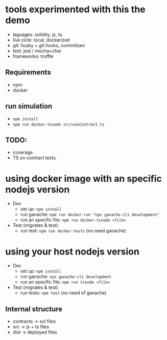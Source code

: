 # tools experimented with this the demo

- laguages: solidity, js, ts.
- live cicle: local, dockerized
- git: husky + git hooks, commitizen
- test: jest / mocha+chai
- frameworks: truffle

## Requirements

- npm
- docker

## run simulation

- `npm install`
- `npm run docker-tsnode src/useContract.ts`

## TODO:

- coverage
- TS on contract tests.

# using docker image with an specific nodejs version

- Dev
  - set up: `npm install`
  - run ganache: `npm run docker-run "npx ganache-cli development"`
  - run an specific file: `npm run docker-tsnode <file>`
- Test (migrates & test)
  - run test: `npm run docker-tests` (no need ganache)

# using your host nodejs version

- Dev
  - set up: `npm install`
  - run ganache: `npx ganache-cli development`
  - run an specific file: `npm run tsnode <file>`
- Test (migrates & test)
  - run tests: `npm test` (no need of ganache)

## Internal structure

- contracts -> sol files
- src -> js + ts files
- dist -> deployed files
